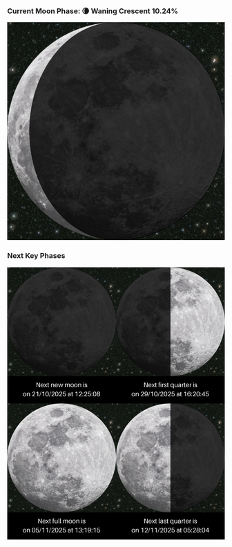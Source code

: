 ### Current Moon Phase: 🌘 Waning Crescent 10.24%
![Moon Phase](moonphase.png)
### Next Key Phases
![Gallery](gallery.png)